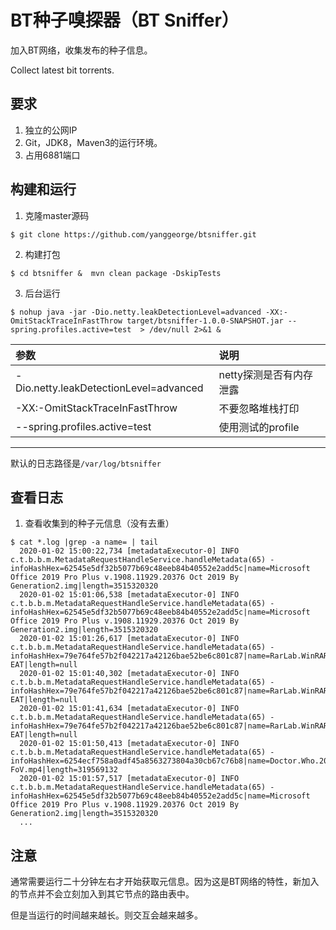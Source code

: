 # BT种子嗅探器（BT Sniffer）

加入BT网络，收集发布的种子信息。

Collect latest bit torrents.

## 要求

1. 独立的公网IP
2. Git，JDK8，Maven3的运行环境。
3. 占用6881端口

## 构建和运行

1. 克隆master源码
```shell
$ git clone https://github.com/yanggeorge/btsniffer.git
```

2. 构建打包
```shell
$ cd btsniffer &  mvn clean package -DskipTests
```

3. 后台运行
```shell
$ nohup java -jar -Dio.netty.leakDetectionLevel=advanced -XX:-OmitStackTraceInFastThrow target/btsniffer-1.0.0-SNAPSHOT.jar --spring.profiles.active=test  > /dev/null 2>&1 &
```


| 参数 | 说明 |
| :------ | :----- |
| -Dio.netty.leakDetectionLevel=advanced | netty探测是否有内存泄露 | 
| -XX:-OmitStackTraceInFastThrow | 不要忽略堆栈打印 |
| --spring.profiles.active=test | 使用测试的profile |
------

默认的日志路径是`/var/log/btsniffer`

## 查看日志

1. 查看收集到的种子元信息（没有去重）
```shell
$ cat *.log |grep -a name= | tail 
  2020-01-02 15:00:22,734 [metadataExecutor-0] INFO  c.t.b.b.m.MetadataRequestHandleService.handleMetadata(65) - infoHashHex=62545e5df32b5077b69c48eeb84b40552e2add5c|name=Microsoft Office 2019 Pro Plus v.1908.11929.20376 Oct 2019 By Generation2.img|length=3515320320
  2020-01-02 15:01:06,538 [metadataExecutor-0] INFO  c.t.b.b.m.MetadataRequestHandleService.handleMetadata(65) - infoHashHex=62545e5df32b5077b69c48eeb84b40552e2add5c|name=Microsoft Office 2019 Pro Plus v.1908.11929.20376 Oct 2019 By Generation2.img|length=3515320320
  2020-01-02 15:01:26,617 [metadataExecutor-0] INFO  c.t.b.b.m.MetadataRequestHandleService.handleMetadata(65) - infoHashHex=79e764fe57b2f042217a42126bae52be6c801c87|name=RarLab.WinRAR.v3.93.Cracked-EAT|length=null
  2020-01-02 15:01:40,302 [metadataExecutor-0] INFO  c.t.b.b.m.MetadataRequestHandleService.handleMetadata(65) - infoHashHex=79e764fe57b2f042217a42126bae52be6c801c87|name=RarLab.WinRAR.v3.93.Cracked-EAT|length=null
  2020-01-02 15:01:41,634 [metadataExecutor-0] INFO  c.t.b.b.m.MetadataRequestHandleService.handleMetadata(65) - infoHashHex=79e764fe57b2f042217a42126bae52be6c801c87|name=RarLab.WinRAR.v3.93.Cracked-EAT|length=null
  2020-01-02 15:01:50,413 [metadataExecutor-0] INFO  c.t.b.b.m.MetadataRequestHandleService.handleMetadata(65) - infoHashHex=6254ecf758a0adf45a8563273804a30cb67c76b8|name=Doctor.Who.2005.7x12.Nightmare.In.Silver.HDTV.x264-FoV.mp4|length=319569132
  2020-01-02 15:01:57,517 [metadataExecutor-0] INFO  c.t.b.b.m.MetadataRequestHandleService.handleMetadata(65) - infoHashHex=62545e5df32b5077b69c48eeb84b40552e2add5c|name=Microsoft Office 2019 Pro Plus v.1908.11929.20376 Oct 2019 By Generation2.img|length=3515320320
  ...
```

## 注意

通常需要运行二十分钟左右才开始获取元信息。因为这是BT网络的特性，新加入的节点并不会立刻加入到其它节点的路由表中。

但是当运行的时间越来越长。则交互会越来越多。
